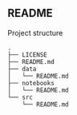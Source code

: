 ## README 

Project structure 

```
.
├── LICENSE
├── README.md
├── data
│   └── README.md
├── notebooks
│   └── README.md
└── src
    └── README.md
```
